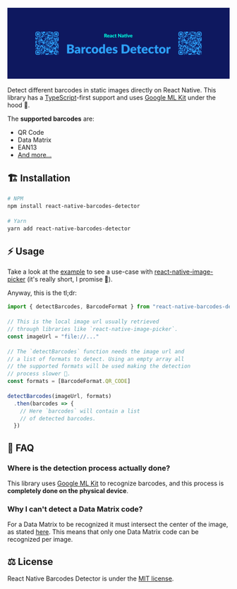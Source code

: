 ![Header](https://github.com/dgopsq/react-native-barcodes-detector/blob/main/assets/header.jpg)

Detect different barcodes in static images directly on React Native. This library has a [TypeScript](https://www.typescriptlang.org/)-first support and uses [Google ML Kit](https://developers.google.com/ml-kit) under the hood 🤖.

The **supported barcodes** are:
- QR Code
- Data Matrix
- EAN13
- [And more...](https://www.typescriptlang.org/)
## 🏗 Installation

```sh
# NPM
npm install react-native-barcodes-detector

# Yarn
yarn add react-native-barcodes-detector
```

## ⚡️ Usage

Take a look at the [example](https://github.com/dgopsq/react-native-barcodes-detector/blob/main/example/src/App.tsx) to see a use-case with [react-native-image-picker](https://github.com/react-native-image-picker/react-native-image-picker) (it's really short, I promise 🙏).

Anyway, this is the tl;dr:

```js
import { detectBarcodes, BarcodeFormat } from "react-native-barcodes-detector";

// This is the local image url usually retrieved
// through libraries like `react-native-image-picker`.
const imageUrl = "file://..."

// The `detectBarcodes` function needs the image url and
// a list of formats to detect. Using an empty array all
// the supported formats will be used making the detection
// process slower 🐌.
const formats = [BarcodeFormat.QR_CODE]

detectBarcodes(imageUrl, formats)
  .then(barcodes => {
    // Here `barcodes` will contain a list
    // of detected barcodes.
  })
```

## 🙋 FAQ

### Where is the detection process actually done?
This library uses [Google ML Kit](https://developers.google.com/ml-kit) to recognize barcodes, and this process is **completely done on the physical device**.

### Why I can't detect a Data Matrix code?
For a Data Matrix to be recognized it must intersect the center of the image, as stated [here](https://developers.google.com/ml-kit/vision/barcode-scanning/android#1.-configure-the-barcode-scanner). This means that only one Data Matrix code can be recognized per image.

## ⚖️ License
React Native Barcodes Detector is under the [MIT license](https://github.com/dgopsq/react-native-barcodes-detector/blob/main/LICENSE).

